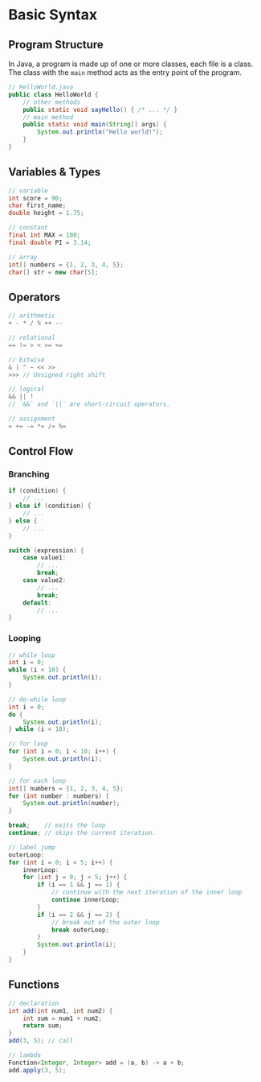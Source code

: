 # Basic Syntax

## Program Structure

In Java, a program is made up of one or more classes, each file is a class.
The class with the `main` method acts as the entry point of the program.

```java
// HelloWorld.java
public class HelloWorld {
    // other methods
    public static void sayHello() { /* ... */ }
    // main method
    public static void main(String[] args) {
        System.out.println("Hello world!");
    }
}
```

## Variables & Types

```java
// variable
int score = 90;
char first_name;
double height = 1.75;

// constant
final int MAX = 100;
final double PI = 3.14;

// array
int[] numbers = {1, 2, 3, 4, 5};
char[] str = new char[5];
```

## Operators

```java
// arithmetic
+ - * / % ++ --

// relational
== != > < >= <=

// bitwise
& | ^ ~ << >>
>>> // Unsigned right shift

// logical
&& || !
// `&&` and `||` are short-circuit operators.

// assignment
= += -= *= /= %= 
```

## Control Flow

### Branching

```java
if (condition) {
    // ...
} else if (condition) {
    // ...
} else {
    // ...
}

switch (expression) {
    case value1:
        // ...
        break;
    case value2:
        // ...
        break;
    default:
        // ...
}
```

### Looping

```java
// while loop
int i = 0;
while (i < 10) {
    System.out.println(i);
}

// do-while loop
int i = 0;
do {
    System.out.println(i);
} while (i < 10);

// for loop
for (int i = 0; i < 10; i++) {
    System.out.println(i);
}

// for each loop
int[] numbers = {1, 2, 3, 4, 5};
for (int number : numbers) {
    System.out.println(number);
}

break;    // exits the loop
continue; // skips the current iteration.

// label jump
outerLoop:
for (int i = 0; i < 5; i++) {
    innerLoop:
    for (int j = 0; j < 5; j++) {
        if (i == 1 && j == 1) {
            // continue with the next iteration of the inner loop
            continue innerLoop;
        }
        if (i == 2 && j == 2) {
            // break out of the outer loop
            break outerLoop;
        }
        System.out.println(i);
    }
}
```

## Functions

```java
// declaration
int add(int num1, int num2) {
    int sum = num1 + num2;
    return sum;
}
add(3, 5); // call

// lambda
Function<Integer, Integer> add = (a, b) -> a + b;
add.apply(3, 5);
```
